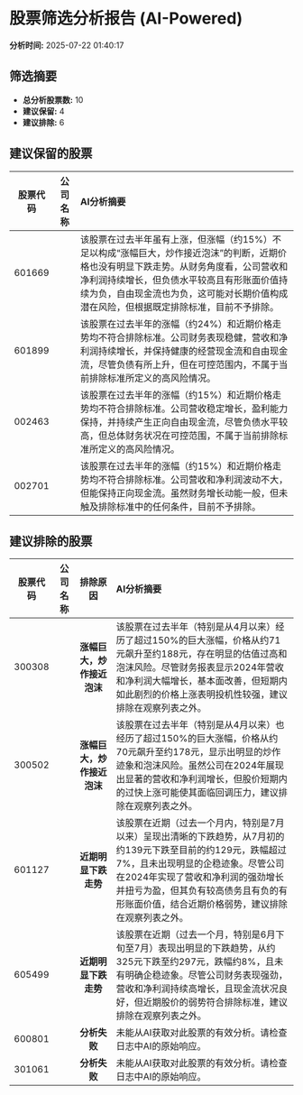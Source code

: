 # 股票筛选分析报告 (AI-Powered)

**分析时间:** 2025-07-22 01:40:17

## 筛选摘要

- **总分析股票数:** 10
- **建议保留:** 4
- **建议排除:** 6

## 建议保留的股票

| 股票代码 | 公司名称 | AI分析摘要 |
|:---:|:---:|:---|
| 601669 |  | 该股票在过去半年虽有上涨，但涨幅（约15%）不足以构成“涨幅巨大，炒作接近泡沫”的判断，近期价格也没有明显下跌走势。从财务角度看，公司营收和净利润持续增长，但负债水平较高且有形账面价值持续为负，自由现金流也为负，这可能对长期价值构成潜在风险，但根据既定排除标准，目前不予排除。 |
| 601899 |  | 该股票在过去半年的涨幅（约24%）和近期价格走势均不符合排除标准。公司财务表现稳健，营收和净利润持续增长，并保持健康的经营现金流和自由现金流，尽管负债有所上升，但在可控范围内，不属于当前排除标准所定义的高风险情况。 |
| 002463 |  | 该股票在过去半年的涨幅（约15%）和近期价格走势均不符合排除标准。公司营收稳定增长，盈利能力保持，并持续产生正向自由现金流，尽管负债水平较高，但总体财务状况在可控范围，不属于当前排除标准所定义的高风险情况。 |
| 002701 |  | 该股票在过去半年的涨幅（约15%）和近期价格走势均不符合排除标准。公司营收和净利润波动不大，但能保持正向现金流。虽然财务增长动能一般，但未触及排除标准中的任何条件，目前不予排除。 |

## 建议排除的股票

| 股票代码 | 公司名称 | 排除原因 | AI分析摘要 |
|:---:|:---:|:---:|:---|
| 300308 |  | **涨幅巨大，炒作接近泡沫** | 该股票在过去半年（特别是从4月以来）经历了超过150%的巨大涨幅，价格从约71元飙升至约188元，存在明显的估值过高和泡沫风险。尽管财务报表显示2024年营收和净利润大幅增长，基本面改善，但短期内如此剧烈的价格上涨表明投机性较强，建议排除在观察列表之外。 |
| 300502 |  | **涨幅巨大，炒作接近泡沫** | 该股票在过去半年（特别是从4月以来）也经历了超过150%的巨大涨幅，价格从约70元飙升至约178元，显示出明显的炒作迹象和泡沫风险。虽然公司在2024年展现出显著的营收和净利润增长，但股价短期内的过快上涨可能使其面临回调压力，建议排除在观察列表之外。 |
| 601127 |  | **近期明显下跌走势** | 该股票在近期（过去一个月内，特别是7月以来）呈现出清晰的下跌趋势，从7月初的约139元下跌至目前的约129元，跌幅超过7%，且未出现明显的企稳迹象。尽管公司在2024年实现了营收和净利润的强劲增长并扭亏为盈，但其负有较高债务且有负的有形账面价值，结合近期价格弱势，建议排除在观察列表之外。 |
| 605499 |  | **近期明显下跌走势** | 该股票在近期（过去一个月，特别是6月下旬至7月）表现出明显的下跌趋势，从约325元下跌至约297元，跌幅约8%，且未有明确企稳迹象。尽管公司财务表现强劲，营收和净利润持续高增长，且现金流状况良好，但近期股价的弱势符合排除标准，建议排除在观察列表之外。 |
| 600801 |  | **分析失败** | 未能从AI获取对此股票的有效分析。请检查日志中AI的原始响应。 |
| 301061 |  | **分析失败** | 未能从AI获取对此股票的有效分析。请检查日志中AI的原始响应。 |
